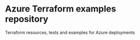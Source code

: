 # Azure Terraform examples repository
Terraform resources, tests and examples for Azure deployments
